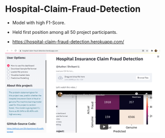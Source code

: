 # Hospital-Claim-Fraud-Detection

* Model with high F1-Score.
* Held first position among all 50 project participants.
 
* https://hospital-claim-fraud-detection.herokuapp.com/

![](https://github.com/ShrikantUppin/Hospital-Claim-Fraud-Detection/blob/main/heroku_app_image.png?raw=true)
